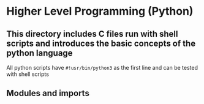 #	Higher Level Programming (Python)

## This directory includes C files run with shell scripts and introduces the basic concepts of the python language 
All python scripts have ```#!usr/bin/python3``` as the first line and can be tested with shell scripts

## Modules and imports

